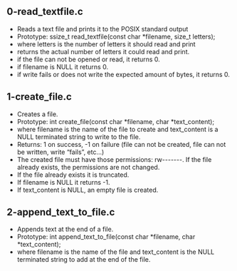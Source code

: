 ## 0-read_textfile.c
- Reads a text file and prints it to the POSIX standard output
- Prototype: ssize_t read_textfile(const char *filename, size_t letters);
- where letters is the number of letters it should read and print
- returns the actual number of letters it could read and print.
- if the file can not be opened or read, it returns 0.
- if filename is NULL it returns 0.
- if write fails or does not write the expected amount of bytes, it
  returns 0.
## 1-create_file.c
- Creates a file.
- Prototype: int create_file(const char *filename, char *text_content);
- where filename is the name of the file to create and text_content is a NULL
  terminated string to write to the file.
- Returns: 1 on success, -1 on failure (file can not be created, file can not be
  written, write “fails”, etc…)
- The created file must have those permissions: rw-------. If the file already
  exists, the permissions are not changed.
- If the file already exists it is truncated.
- If filename is NULL it returns  -1.
- If text_content is NULL, an empty file is created.
## 2-append_text_to_file.c
- Appends text at the end of a file.
- Prototype: int append_text_to_file(const char *filename, char *text_content);
- where filename is the name of the file and text_content is the NULL terminated
  string to add at the end of the file.
